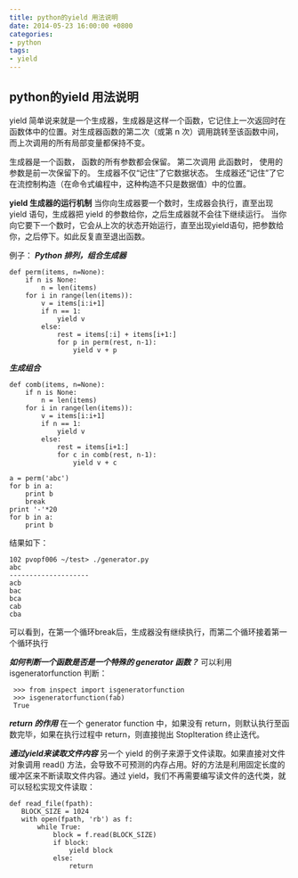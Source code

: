 ```yaml
---
title: python的yield 用法说明
date: 2014-05-23 16:00:00 +0800
categories:
- python
tags:
- yield
---
```


## python的yield 用法说明

yield 简单说来就是一个生成器，生成器是这样一个函数，它记住上一次返回时在函数体中的位置。对生成器函数的第二次（或第 n 次）调用跳转至该函数中间，而上次调用的所有局部变量都保持不变。

生成器是一个函数， 函数的所有参数都会保留。
第二次调用 此函数时， 使用的参数是前一次保留下的。
生成器不仅“记住”了它数据状态。 生成器还“记住”了它在流控制构造（在命令式编程中，这种构造不只是数据值）中的位置。

**yield 生成器的运行机制**
当你向生成器要一个数时，生成器会执行，直至出现 yield 语句，生成器把 yield 的参数给你，之后生成器就不会往下继续运行。 当你向它要下一个数时，它会从上次的状态开始运行，直至出现yield语句，把参数给你，之后停下。如此反复直至退出函数。

例子：
***Python 排列，组合生成器***

	def perm(items, n=None):
	    if n is None:
	        n = len(items)
	    for i in range(len(items)):
	        v = items[i:i+1]
	        if n == 1:
	            yield v
	        else:
	            rest = items[:i] + items[i+1:]
	            for p in perm(rest, n-1):
	                yield v + p

***生成组合***

	def comb(items, n=None):
	    if n is None:
	        n = len(items)
	    for i in range(len(items)):
	        v = items[i:i+1]
	        if n == 1:
	            yield v
	        else:
	            rest = items[i+1:]
	            for c in comb(rest, n-1):
	                yield v + c
	
	a = perm('abc')
	for b in a:
	    print b
	    break
	print '-'*20
	for b in a:
	    print b

结果如下：

	102 pvopf006 ~/test> ./generator.py
	abc
	--------------------
	acb
	bac
	bca
	cab
	cba

可以看到，在第一个循环break后，生成器没有继续执行，而第二个循环接着第一个循环执行

***如何判断一个函数是否是一个特殊的 generator 函数？***
可以利用 isgeneratorfunction 判断：


	 >>> from inspect import isgeneratorfunction
	 >>> isgeneratorfunction(fab)
	 True

***return 的作用***
在一个 generator function 中，如果没有 return，则默认执行至函数完毕，如果在执行过程中 return，则直接抛出 StopIteration 终止迭代。

***通过yield来读取文件内容***
另一个 yield 的例子来源于文件读取。如果直接对文件对象调用 read() 方法，会导致不可预测的内存占用。好的方法是利用固定长度的缓冲区来不断读取文件内容。通过 yield，我们不再需要编写读文件的迭代类，就可以轻松实现文件读取：

	def read_file(fpath):
	   BLOCK_SIZE = 1024
	   with open(fpath, 'rb') as f:
	       while True:
	           block = f.read(BLOCK_SIZE)
	           if block:
	               yield block
	           else:
	               return
